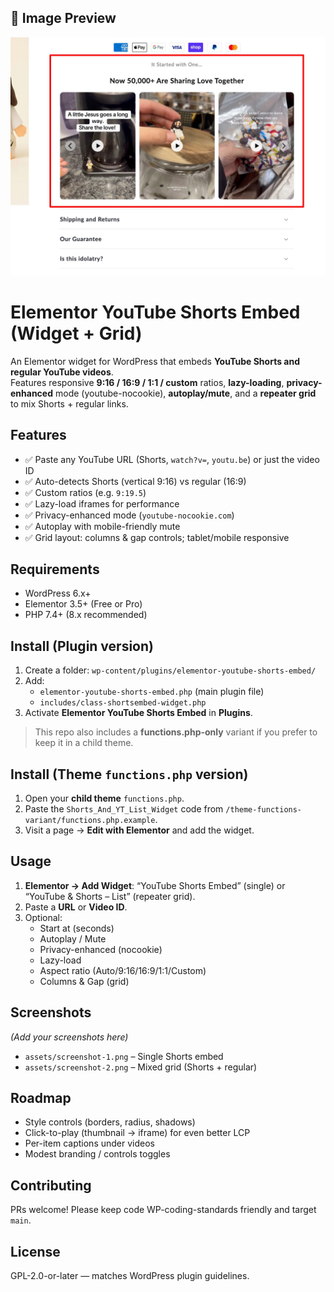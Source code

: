 ## 📸 Image Preview
![Preview](https://github.com/elias1435/Shopify-Product-Info-Splide-Slider-Video-Image-/blob/main/Product-information-splide-slider.jpg?raw=true)


# Elementor YouTube Shorts Embed (Widget + Grid)

An Elementor widget for WordPress that embeds **YouTube Shorts and regular YouTube videos**.  
Features responsive **9:16 / 16:9 / 1:1 / custom** ratios, **lazy-loading**, **privacy-enhanced** mode (youtube-nocookie), **autoplay/mute**, and a **repeater grid** to mix Shorts + regular links.

## Features
- ✅ Paste any YouTube URL (Shorts, `watch?v=`, `youtu.be`) or just the video ID  
- ✅ Auto-detects Shorts (vertical 9:16) vs regular (16:9)  
- ✅ Custom ratios (e.g. `9:19.5`)  
- ✅ Lazy-load iframes for performance  
- ✅ Privacy-enhanced mode (`youtube-nocookie.com`)  
- ✅ Autoplay with mobile-friendly mute  
- ✅ Grid layout: columns & gap controls; tablet/mobile responsive

## Requirements
- WordPress 6.x+
- Elementor 3.5+ (Free or Pro)
- PHP 7.4+ (8.x recommended)

## Install (Plugin version)
1. Create a folder: `wp-content/plugins/elementor-youtube-shorts-embed/`
2. Add:
   - `elementor-youtube-shorts-embed.php` (main plugin file)
   - `includes/class-shortsembed-widget.php`
3. Activate **Elementor YouTube Shorts Embed** in **Plugins**.

> This repo also includes a **functions.php-only** variant if you prefer to keep it in a child theme.

## Install (Theme `functions.php` version)
1. Open your **child theme** `functions.php`.
2. Paste the `Shorts_And_YT_List_Widget` code from `/theme-functions-variant/functions.php.example`.
3. Visit a page → **Edit with Elementor** and add the widget.

## Usage
1. **Elementor → Add Widget**: “YouTube Shorts Embed” (single) or “YouTube & Shorts – List” (repeater grid).
2. Paste a **URL** or **Video ID**.
3. Optional:
   - Start at (seconds)
   - Autoplay / Mute
   - Privacy-enhanced (nocookie)
   - Lazy-load
   - Aspect ratio (Auto/9:16/16:9/1:1/Custom)
   - Columns & Gap (grid)

## Screenshots
_(Add your screenshots here)_
- `assets/screenshot-1.png` – Single Shorts embed
- `assets/screenshot-2.png` – Mixed grid (Shorts + regular)

## Roadmap
- Style controls (borders, radius, shadows)
- Click-to-play (thumbnail → iframe) for even better LCP
- Per-item captions under videos
- Modest branding / controls toggles

## Contributing
PRs welcome! Please keep code WP-coding-standards friendly and target `main`.

## License
GPL-2.0-or-later — matches WordPress plugin guidelines.
